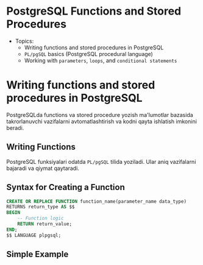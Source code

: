 # PostgreSQL Functions and Stored Procedures

- Topics:
  - Writing functions and stored procedures in PostgreSQL
  - `PL/pgSQL` basics (PostgreSQL procedural language)
  - Working with `parameters`, `loops`, and `conditional statements`

# Writing functions and stored procedures in PostgreSQL

PostgreSQLda functions va stored procedure yozish ma'lumotlar bazasida takrorlanuvchi vazifalarni avtomatlashtirish va kodni qayta ishlatish imkonini beradi.

## Writing Functions

PostgreSQL funksiyalari odatda `PL/pgSQL` tilida yoziladi. Ular aniq vazifalarni bajaradi va qiymat qaytaradi. 

## Syntax for Creating a Function

```sql
CREATE OR REPLACE FUNCTION function_name(parameter_name data_type)
RETURNS return_type AS $$
BEGIN
    -- Function logic
    RETURN return_value;
END;
$$ LANGUAGE plpgsql;
```

## Simple Example

```sql

```